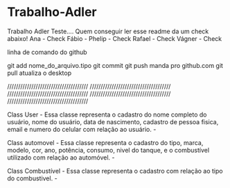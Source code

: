 # Trabalho-Adler
Trabalho Adler 
Teste....
Quem conseguir ler esse readme da um check abaixo!
Ana - Check
Fábio - 
Phelip - Check
Rafael - Check
Vágner - Check

linha de comando do github

git add nome_do_arquivo.tipo
git commit
git push manda pro github.com
git pull atualiza o desktop

/////////////////////////////////////
/////////////////////////////////////
/////////////////////////////////////
/////////////////////////////////////
/////////////////////////////////////

Class User -
Essa classe representa o cadastro do nome completo do usuário, nome do usuário, data de nascimento, cadastro de pessoa fisica, email e numero do celular com relação ao usuário. -

Class automovel -
Essa classe representa o cadastro do tipo, marca, modelo, cor, ano, potência, consumo, nivel do tanque, e o combustível utilizado com relação ao automóvel. -

Class Combustível -
Essa classe representa o cadastro com relação ao tipo do combustivel. -
